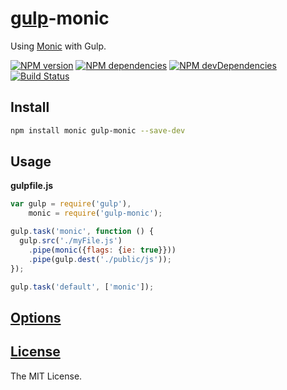 [gulp](http://gulpjs.com)-monic
===============================

Using [Monic](https://github.com/MonicBuilder/Monic) with Gulp.

[![NPM version](http://img.shields.io/npm/v/gulp-monic.svg?style=flat)](http://badge.fury.io/js/gulp-monic)
[![NPM dependencies](http://img.shields.io/david/MonicBuilder/gulp-monic.svg?style=flat)](https://david-dm.org/MonicBuilder/gulp-monic)
[![NPM devDependencies](http://img.shields.io/david/dev/MonicBuilder/gulp-monic.svg?style=flat)](https://david-dm.org/MonicBuilder/gulp-monic#info=devDependencies&view=table)
[![Build Status](http://img.shields.io/travis/MonicBuilder/gulp-monic.svg?style=flat&branch=master)](https://travis-ci.org/MonicBuilder/gulp-monic)

## Install

```bash
npm install monic gulp-monic --save-dev
```

## Usage

**gulpfile.js**

```js
var gulp = require('gulp'),
    monic = require('gulp-monic');

gulp.task('monic', function () {
  gulp.src('./myFile.js')
    .pipe(monic({flags: {ie: true}}))
    .pipe(gulp.dest('./public/js'));
});

gulp.task('default', ['monic']);
```

## [Options](https://github.com/MonicBuilder/Monic#using-in-nodejs)
## [License](https://github.com/MonicBuilder/gulp-monic/blob/master/LICENSE)

The MIT License.
